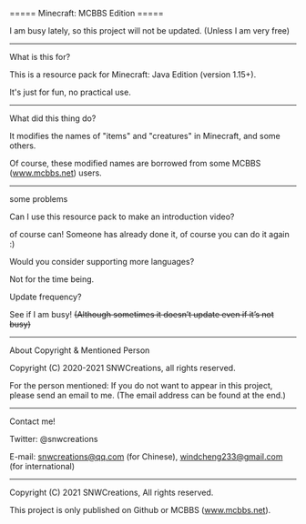 ===== Minecraft: MCBBS Edition =====

I am busy lately, so this project will not be updated. (Unless I am very free)

---

What is this for?

This is a resource pack for Minecraft: Java Edition (version 1.15+).

It's just for fun, no practical use.

---

What did this thing do?

It modifies the names of "items" and "creatures" in Minecraft, and some others.

Of course, these modified names are borrowed from some MCBBS (www.mcbbs.net) users.

---

some problems

Can I use this resource pack to make an introduction video?

of course can! Someone has already done it, of course you can do it again :)


Would you consider supporting more languages?

Not for the time being.


Update frequency?

See if I am busy! ~~(Although sometimes it doesn’t update even if it’s not busy)~~

---

About Copyright & Mentioned Person

Copyright (C) 2020-2021 SNWCreations, all rights reserved.

For the person mentioned: If you do not want to appear in this project, please send an email to me. (The email address can be found at the end.)

---

Contact me!

Twitter: @snwcreations

E-mail: snwcreations@qq.com (for Chinese), windcheng233@gmail.com (for international)

---

Copyright (C) 2021 SNWCreations, All rights reserved.

This project is only published on Github or MCBBS (www.mcbbs.net).
